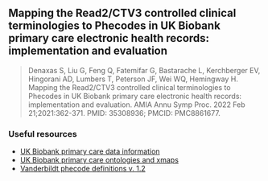## Mapping the Read2/CTV3 controlled clinical terminologies to Phecodes in UK Biobank primary care electronic health records: implementation and evaluation

> Denaxas S, Liu G, Feng Q, Fatemifar G, Bastarache L, Kerchberger EV, Hingorani AD, Lumbers T, Peterson JF, Wei WQ, Hemingway H. Mapping the Read2/CTV3 controlled clinical terminologies to Phecodes in UK Biobank primary care electronic health records: implementation and evaluation. AMIA Annu Symp Proc. 2022 Feb 21;2021:362-371. PMID: 35308936; PMCID: PMC8861677.

### Useful resources

* [UK Biobank primary care data information](https://biobank.ndph.ox.ac.uk/showcase/showcase/docs/primary_care_data.pdf)
* [UK Biobank primary care ontologies and xmaps](https://biobank.ctsu.ox.ac.uk/crystal/field.cgi?id=42040)
* [Vanderbildt phecode definitions v. 1.2](https://phewascatalog.org/phecodes_icd10cm)
